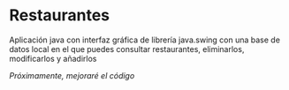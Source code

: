 # Restaurantes
Aplicación java con interfaz gráfica de librería java.swing con una base de datos local en el que puedes consultar restaurantes, eliminarlos, modificarlos y añadirlos

*Próximamente, mejoraré el código*


